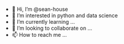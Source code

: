 - 👋 Hi, I’m @sean-house
- 👀 I’m interested in python and data science
- 🌱 I’m currently learning ...
- 💞️ I’m looking to collaborate on ...
- 📫 How to reach me ...

<!---
sean-house/sean-house is a ✨ special ✨ repository because its `README.md` (this file) appears on your GitHub profile.
You can click the Preview link to take a look at your changes.
--->
